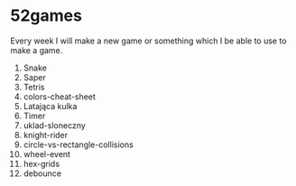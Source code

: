 # 52games

Every week I will make a new game or something which I be able to use to make a
game.

1. Snake
2. Saper
3. Tetris
4. colors-cheat-sheet
5. Latająca kulka
6. Timer
7. uklad-sloneczny
8. knight-rider
9. circle-vs-rectangle-collisions
10. wheel-event
11. hex-grids
12. debounce
